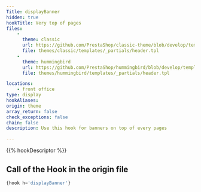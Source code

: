 ```yaml
---
Title: displayBanner
hidden: true
hookTitle: Very top of pages
files:
    -
      theme: classic
      url: https://github.com/PrestaShop/classic-theme/blob/develop/templates/_partials/header.tpl
      file: themes/classic/templates/_partials/header.tpl
    -
      theme: hummingbird
      url: https://github.com/PrestaShop/hummingbird/blob/develop/templates/_partials/header.tpl
      file: themes/hummingbird/templates/_partials/header.tpl

locations:
    - front office
type: display
hookAliases: 
origin: theme
array_return: false
check_exceptions: false
chain: false
description: Use this hook for banners on top of every pages

---
```


{{% hookDescriptor %}}

## Call of the Hook in the origin file

```php
{hook h='displayBanner'}
```
